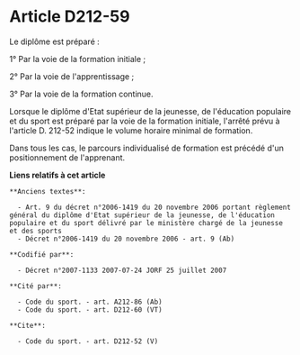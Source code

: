 # Article D212-59

Le diplôme est préparé : 

1° Par la voie de la formation initiale ; 

2° Par la voie de l'apprentissage ; 

3° Par la voie de la formation continue. 

Lorsque le diplôme d'Etat supérieur de la jeunesse, de l'éducation populaire et du sport est préparé par la voie de la
formation initiale, l'arrêté prévu à l'article D. 212-52 indique le volume horaire minimal de formation. 

Dans tous les cas, le parcours individualisé de formation est précédé d'un positionnement de l'apprenant.

**Liens relatifs à cet article**

	**Anciens textes**:

	  - Art. 9 du décret n°2006-1419 du 20 novembre 2006 portant règlement général du diplôme d'Etat supérieur de la jeunesse, de l'éducation populaire et du sport délivré par le ministère chargé de la jeunesse et des sports
	  - Décret n°2006-1419 du 20 novembre 2006 - art. 9 (Ab)

	**Codifié par**:

	  - Décret n°2007-1133 2007-07-24 JORF 25 juillet 2007

	**Cité par**:

	  - Code du sport. - art. A212-86 (Ab)
	  - Code du sport. - art. D212-60 (VT)

	**Cite**:

	  - Code du sport. - art. D212-52 (V)
